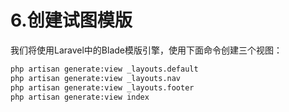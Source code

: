 # 6.创建试图模版
我们将使用Laravel中的Blade模版引擎，使用下面命令创建三个视图：
```python
php artisan generate:view _layouts.default
php artisan generate:view _layouts.nav
php artisan generate:view _layouts.footer
php artisan generate:view index
```